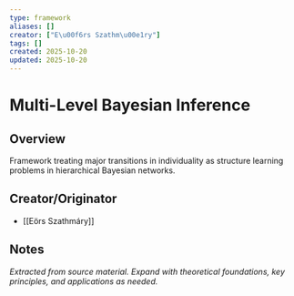 ```yaml
---
type: framework
aliases: []
creator: ["E\u00f6rs Szathm\u00e1ry"]
tags: []
created: 2025-10-20
updated: 2025-10-20
---
```


# Multi-Level Bayesian Inference

## Overview

Framework treating major transitions in individuality as structure learning problems in hierarchical Bayesian networks.

## Creator/Originator

- [[Eörs Szathmáry]]

## Notes

*Extracted from source material. Expand with theoretical foundations, key principles, and applications as needed.*
